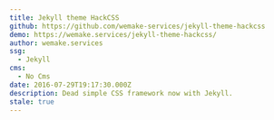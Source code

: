 ```yaml
---
title: Jekyll theme HackCSS
github: https://github.com/wemake-services/jekyll-theme-hackcss
demo: https://wemake.services/jekyll-theme-hackcss/
author: wemake.services
ssg:
  - Jekyll
cms:
  - No Cms
date: 2016-07-29T19:17:30.000Z
description: Dead simple CSS framework now with Jekyll.
stale: true
---
```

